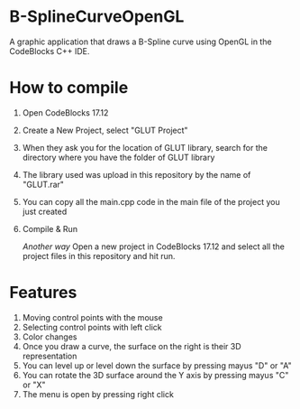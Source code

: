 # B-SplineCurveOpenGL
A graphic application that draws a B-Spline curve using OpenGL in the CodeBlocks C++ IDE.

# How to compile
1. Open CodeBlocks 17.12
2. Create a New Project, select "GLUT Project"
3. When they ask you for the location of GLUT library, search for the directory where you have the folder of GLUT library
4. The library used was upload in this repository by the name of "GLUT.rar"
5. You can copy all the main.cpp code in the main file of the project you just created
6. Compile & Run

   *Another way*
   Open a new project in CodeBlocks 17.12 and select all the project files in this repository and hit run.

# Features
1. Moving control points with the mouse
2. Selecting control points with left click
3. Color changes
4. Once you draw a curve, the surface on the right is their 3D representation
5. You can level up or level down the surface by pressing mayus "D" or "A"
6. You can rotate the 3D surface around the Y axis by pressing mayus "C" or "X"
7. The menu is open by pressing right click

